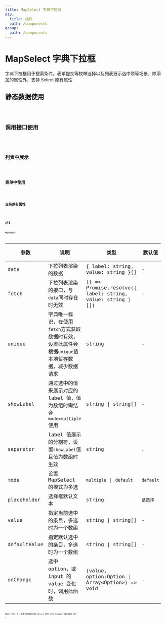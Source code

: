 ```yaml
---
title: MapSelect 字典下拉框
nav:
  title: 组件
  path: /components
group:
  path: /components
---
```


# MapSelect 字典下拉框

字典下拉框用于搜索条件，表单提交等枚举选择以及列表展示选中项等场景，除添加的属性外，支持 Select 原有属性

## 静态数据使用

<code src="./demos/data.tsx" title="静态数据使用" desc="Select原有属性支持直接挂载，Option原有属性放在数据项上" />

## 调用接口使用

<code src="./demos/fetch.tsx" title="调用接口使用" desc="通过唯一的unique属性可将fetch得到的数据进行浏览器session缓存" />

## 列表中展示

<code src="./demos/show.tsx" title="列表中展示" desc="通过showLabel属性，通过指定的value值展示对应的label，多个值通过separator值进行分割" />

## 表单中使用

<code src="./demos/form.tsx" title="表单中使用" desc="支持Form组件（Ant Design）内通过form实例控制使用" />

## 支持原有属性

<code src="./demos/extend.tsx" title="支持原有属性" desc="支持Select组件（Ant Design）原有属性" />

## API

#### MapSelect

| 参数 | 说明 | 类型 | 默认值 | 版本 |
| --- | --- | --- | --- | --- |
| data | 下拉列表渲染的数据 | { label: string, value: string }[] | - |  |
| fetch | 下拉列表渲染的接口，与`data`同时存在时无效 | () => Promise.resolve({ label: string, value: string }[]) | - |  |
| unique | 字典唯一标识，在使用`fetch`方式获取数据时有效，设置此属性会根据`unique`值本地暂存数据，减少数据请求 | string | - |  |
| showLabel | 通过选中的值来展示对应的 label 值，值为数组时需结合`mode=multiple`使用 | string \| string[] | - |  |
| separator | label 值展示的分割符，设置`showLabel`值且值为数组时生效 | string | `,` |  |
| mode | 设置 MapSelect 的模式为多选 | `multiple` \| `default` | `default` |  |
| placeholder | 选择框默认文本 | string | `请选择` |  |
| value | 指定当前选中的条目，多选时为一个数组 | string \| string[] | - |  |
| defaultValue | 指定默认选中的条目，多选时为一个数组 | string \| string[] | - |  |
| onChange | 选中 option，或 input 的 value 变化时，调用此函数 | (value, option:Option \| Array\<Option\>) => void | - |  |

除以上 API 外，字典下拉框还支持 Select 组件（Ant Design）其它常用 API 。
